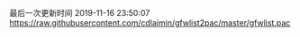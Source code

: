 最后一次更新时间 2019-11-16 23:50:07
https://raw.githubusercontent.com/cdlaimin/gfwlist2pac/master/gfwlist.pac

